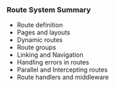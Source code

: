 ### Route System Summary
- Route definition
- Pages and layouts
- Dynamic routes
- Route groups
- Linking and Navigation
- Handling errors in routes
- Parallel and Intercepting routes
- Route handlers and middleware